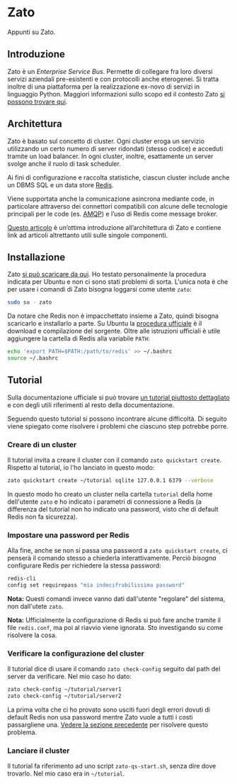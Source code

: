# Zato

Appunti su Zato.

## Introduzione

Zato è un _Enterprise Service Bus_. Permette di collegare fra loro diversi servizi aziendali pre-esistenti e con protocolli anche eterogenei. Si tratta inoltre di una piattaforma per la realizzazione ex-novo di servizi in linguaggio Python. Maggiori informazioni sullo scopo ed il contesto Zato [si possono trovare qui](https://zato.io/docs/intro/esb-soa.html).

## Architettura

Zato è basato sul concetto di cluster. Ogni cluster eroga un servizio utilizzando un certo numero di server ridondati (stesso codice) e acceduti tramite un load balancer. In ogni cluster, inoltre, esattamente un server svolge anche il ruolo di task scheduler.

Ai fini di configurazione e raccolta statistiche, ciascun cluster include anche un DBMS SQL e un data store [Redis](http://redis.io/).

Viene supportata anche la comunicazione asincrona mediante code, in particolare attraverso dei connettori compatibili con alcune delle tecnologie principali per le code (es. [AMQP](https://www.amqp.org/)) e l’uso di Redis come message broker.

[Questo articolo](https://zato.io/docs/intro/overview-tech.html) è un’ottima introduzione all’architettura di Zato e contiene link ad articoli altrettanto utili sulle singole componenti.

## Installazione

Zato [si può scaricare da qui](https://zato.io/downloads.html). Ho testato personalmente la procedura indicata per Ubuntu e non ci sono stati problemi di sorta. L'unica nota è che per usare i comandi di Zato bisogna loggarsi come utente `zato`:

``` bash
sudo su - zato
```

Da notare che Redis non è impacchettato insieme a Zato, quindi bisogna scaricarlo e installarlo a parte. Su Ubuntu la [procedura ufficiale](http://redis.io/download) è il download e compilazione del sorgente. Oltre alle istruzioni
ufficiali è utile aggiungere la cartella di Redis alla variabile `PATH`:

``` bash
echo 'export PATH=$PATH:/path/to/redis' >> ~/.bashrc
source ~/.bashrc
```

## Tutorial

Sulla documentazione ufficiale si può trovare [un tutorial piuttosto dettagliato](https://zato.io/docs/tutorial/01.html) e con degli utili riferimenti al resto della documentazione.

Seguendo questo tutorial si possono incontrare alcune difficoltà. Di seguito viene spiegato come risolvere i
problemi che ciascuno step potrebbe porre.

### Creare di un cluster

Il tutorial invita a creare il cluster con il comando `zato
quickstart create`. Rispetto al tutorial, io l'ho lanciato in questo modo:

``` bash
zato quickstart create ~/tutorial sqlite 127.0.0.1 6379 --verbose
```

In questo modo ho creato un cluster nella cartella `tutorial` della home dell'utente `zato`
e ho indicato i parametri di connessione a Redis (a differenza del tutorial non ho indicato una password, visto che di default Redis non fa sicurezza).

### Impostare una password per Redis

Alla fine, anche se non si passa una password a `zato
quickstart create`, ci penserà il comando stesso a chiederla interattivamente. Perciò _bisogna_ configurare Redis per richiedere la stessa password:

``` bash
redis-cli
config set requirepass "mia indecifrabilissima password"
```

**Nota:** Questi comandi invece vanno dati dall'utente "regolare" del sistema, non dall'utete `zato`.

**Nota:** Ufficialmente la configurazione di Redis si può fare anche tramite il file `redis.conf`, ma poi al riavvio viene ignorata. Sto investigando su come risolvere la cosa.

### Verificare la configurazione del cluster

Il tutorial dice di usare il comando `zato check-config` seguito dal path del server da verificare. Nel mio caso ho dato:

``` bash
zato check-config ~/tutorial/server1
zato check-config ~/tutorial/server2
```

La prima volta che ci ho provato sono usciti fuori degli errori dovuti di default Redis non usa password mentre Zato vuole a tutti i costi passargliene una. [Vedere la sezione
precedente](#impostare-una-password-per-redis) per risolvere questo problema.

### Lanciare il cluster

Il tutorial fa riferimento ad uno script `zato-qs-start.sh`, senza dire dove trovarlo. Nel mio caso era in `~/tutorial`.
